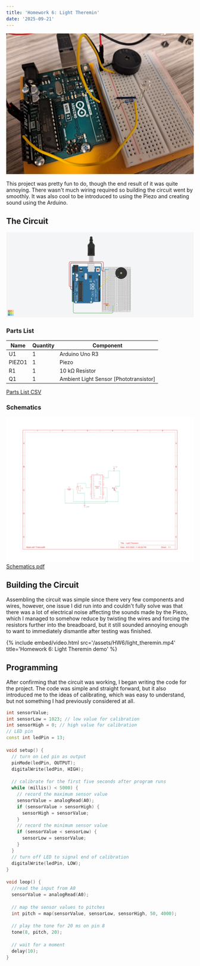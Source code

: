 ```yaml
---
title: 'Homework 6: Light Theremin'
date: '2025-09-21'
---
```


![Homework 6 project](/assets/HW6/HW6.jpg)

This project was pretty fun to do, though the end result of it was quite annoying. There wasn't much wiring required so building the circuit went by smoothly. It was also cool to be introduced to using the Piezo and creating sound using the Arduino.

## The Circuit
![Circuit](/assets/HW6/light_theremin_circuit.png)

### Parts List

|Name  |Quantity|Component                              |
|------|--------|---------------------------------------|
|U1    |1       |Arduino Uno R3                         |
|PIEZO1|1       |Piezo                                  |
|R1    |1       |10 kΩ Resistor                         |
|Q1    |1       |Ambient Light Sensor [Phototransistor] |

[Parts List CSV](/assets/HW6/light_theremin_parts_list.csv)

### Schematics
![Schematics](/assets/HW6/light_theremin_schematics.png)
[Schematics pdf](/assets/HW6/light_theremin_schematics.pdf)

## Building the Circuit

Assembling the circuit was simple since there very few components and wires, however, one issue I did run into and couldn't fully solve was that there was a lot of electrical noise affecting the sounds made by the Piezo, which I managed to somehow reduce by twisting the wires and forcing the resistors further into the breadboard, but it still sounded annoying enough to want to immediately dismantle after testing was finished.

{% 
    include embed/video.html 
    src='/assets/HW6/light_theremin.mp4'
    title='Homework 6: Light Theremin demo'
%}

## Programming

After confirming that the circuit was working, I began writing the code for the project. The code was simple and straight forward, but it also introduced me to the ideas of calibrating, which was easy to understand, but not something I had previously considered at all.

```c++
int sensorValue;
int sensorLow = 1023; // low value for calibration
int sensorHigh = 0;	// high value for calibration
// LED pin
const int ledPin = 13;

void setup() {
  // turn on Led pin as output
  pinMode(ledPin, OUTPUT);
  digitalWrite(ledPin, HIGH);

  // calibrate for the first five seconds after program runs
  while (millis() < 5000) {
    // record the maximum sensor value
    sensorValue = analogRead(A0);
    if (sensorValue > sensorHigh) {
      sensorHigh = sensorValue;
    }
    // record the minimum sensor value
    if (sensorValue < sensorLow) {
      sensorLow = sensorValue;
    }
  }
  // turn off LED to signal end of calibration
  digitalWrite(ledPin, LOW);
}

void loop() {
  //read the input from A0
  sensorValue = analogRead(A0);

  // map the sensor values to pitches
  int pitch = map(sensorValue, sensorLow, sensorHigh, 50, 4000);

  // play the tone for 20 ms on pin 8
  tone(8, pitch, 20);

  // wait for a moment
  delay(10);
}
```